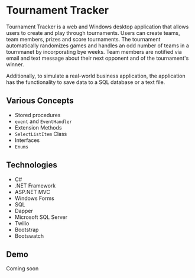 # Tournament Tracker
Tournament Tracker is a web and Windows desktop application that allows users to create and play through tournaments. 
Users can create teams, team members, prizes and score tournaments. The tournament automatically randomizes games and handles an odd number of teams in a tournmanet 
by incorporating bye weeks. Team members are notified via email and text message about their next opponent and of the tournament's winner. 

Additionally, to simulate a real-world business application, the application has the functionality to save data to a SQL database or a text file. 

## Various Concepts
* Stored procedures 
* `event` and `EventHandler`
* Extension Methods
* `SelectListItem` Class
* Interfaces
* `Enums`

## Technologies
* C#
* .NET Framework
* ASP.NET MVC
* Windows Forms
* SQL
* Dapper
* Microsoft SQL Server
* Twilio
* Bootstrap
* Bootswatch

## Demo
Coming soon
